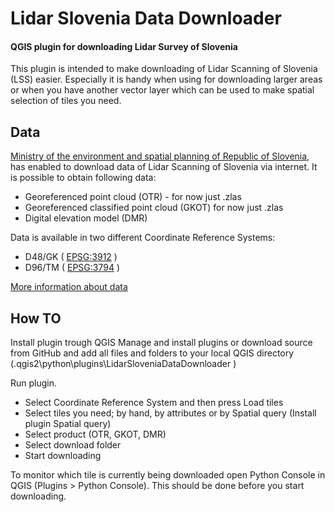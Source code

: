 # Lidar Slovenia Data Downloader
#### QGIS plugin for downloading Lidar Survey of Slovenia

This plugin is intended to make downloading of Lidar Scanning of Slovenia (LSS) easier. Especially it is handy when using for downloading larger areas or when you have another vector layer which can be used to make spatial selection of tiles you need.

## Data

[Ministry of the environment and spatial planning of Republic of Slovenia](http://evode.arso.gov.si/indexd022.html?q=node/12), has enabled to download data of Lidar Scanning of Slovenia via internet. It is possible to obtain following data:

- Georeferenced point cloud (OTR) - for now just .zlas
- Georeferenced classified point cloud (GKOT) for now just .zlas
- Digital elevation model (DMR) 

Data is available in two different Coordinate Reference Systems:

- D48/GK ( [EPSG:3912](https://epsg.io/3912) )
- D96/TM ( [EPSG:3794](https://epsg.io/3794) )

[More information about data](http://evode.arso.gov.si/indexd697.html?q=node/32)

## How TO

Install plugin trough QGIS Manage and install plugins or download source from GitHub and add all files and folders to your local QGIS directory (.qgis2\python\plugins\LidarSloveniaDataDownloader )

Run plugin.

- Select Coordinate Reference System and then press Load tiles
- Select tiles you need; by hand, by attributes or by Spatial query (Install plugin Spatial query)
- Select product (OTR, GKOT, DMR)
- Select download folder
- Start downloading

To monitor which tile is currently being downloaded open Python Console in QGIS (Plugins > Python Console). This should be done before you start downloading.
